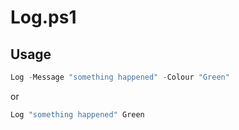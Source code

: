 # Log.ps1
## Usage
```PowerShell
Log -Message "something happened" -Colour "Green"
```
or
```PowerShell
Log "something happened" Green
```
